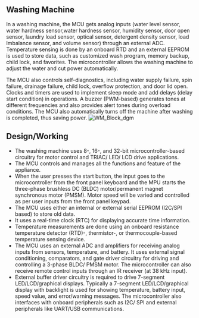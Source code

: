 ## Washing Machine
In a washing machine, the MCU gets analog inputs (water level sensor, water hardness sensor,water hardness sensor, humidity sensor, door open sensor, laundry load sensor, optical sensor, detergent density sensor, load Imbalance sensor, and volume sensor) through an external ADC. Temperature sensing is done by an onboard RTD and an external EEPROM is used to store data, such as customized wash program, memory backup, child lock, and favorites.  The microcontroller allows the washing machine to adjust the water and cut power automatically.

The MCU also controls self-diagnostics, including water supply failure, spin failure, drainage failure, child lock, overflow protection, and door lid open. Clocks and timers are used to implement sleep mode and add delays (delay start condition) in operations. A buzzer (PWM-based) generates tones at different frequencies and also provides alert tones during overload conditions. The MCU also automatically turns off the machine after washing is completed, thus saving power.
![WM_Block_dgm](https://user-images.githubusercontent.com/98841253/154788298-17093d38-c14a-4d55-89e9-065f925a0bd6.JPG)

## Design/Working
* The washing machine uses 8-, 16-, and 32-bit microcontroller-based circuitry for motor control and TRIAC/ LED/ LCD drive applications. 
* The MCU controls and manages all the functions and feature of the appliance. 
* When the user presses the start button, the input goes to the microcontroller from the front panel keyboard and the MPU starts the three-phase brushless DC (BLDC) motor/permanent magnet synchronous motor (PMSM). Motor speed will be varied and controlled as per user inputs from the front panel keypad.
* The MCU uses either an internal or external serial EEPROM (I2C/SPI based) to store old data. 
* It uses a real-time clock (RTC) for displaying accurate time information. 
* Temperature measurements are done using an onboard resistance temperature detector (RTD)-, thermistor-, or thermocouple-based temperature sensing device.
* The MCU uses an external ADC and amplifiers for receiving analog inputs from sensors, temperature, and battery. It uses external signal conditioning, comparators, and gate     driver circuitry for driving and controlling a 3-phase BLDC/ PMSM motor. The microcontroller can also receive remote control inputs through an IR receiver (at 38 kHz input).
* External buffer driver circuitry is required to drive 7-segment LED/LCD/graphical displays. Typically a 7-segment LED/LCD/graphical display with backlight is used for showing temperature, battery input, speed value, and error/warning messages. The microcontroller also interfaces with onboard peripherals such as I2C/ SPI and external peripherals like UART/USB communications.
